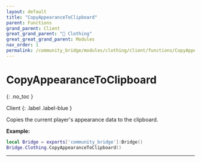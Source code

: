 ```yaml
---
layout: default
title: "CopyAppearanceToClipboard"
parent: Functions
grand_parent: Client
great_grand_parent: "👔 Clothing"
great_great_grand_parent: Modules
nav_order: 1
permalink: /community_bridge/modules/clothing/client/functions/CopyAppearanceToClipboard/
---
```


# CopyAppearanceToClipboard
{: .no_toc }

Client
{: .label .label-blue }

Copies the current player's appearance data to the clipboard.

**Example:**
```lua
local Bridge = exports['community_bridge']:Bridge()
Bridge.Clothing.CopyAppearanceToClipboard()
```

---
